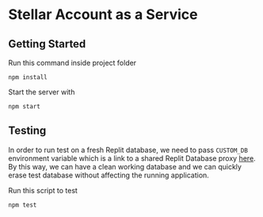 # Stellar Account as a Service

## Getting Started
Run this command inside project folder
```
npm install
```
Start the server with
```
npm start
```

## Testing
In order to run test on a fresh Replit database, we need to pass `CUSTOM_DB` environment variable which is a link to a shared Replit Database proxy [here](https://replit.com/@util/Replit-Database-proxy).  By this way, we can have a clean working database and we can quickly erase test database without affecting the running application.

Run this script to test
```
npm test
```